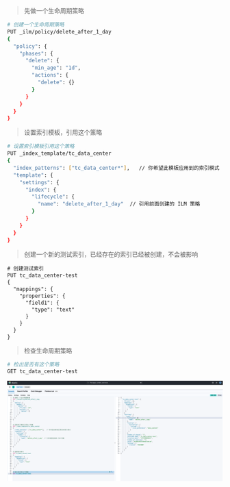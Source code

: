 
> 先做一个生命周期策略

```bash
# 创建一个生命周期策略
PUT _ilm/policy/delete_after_1_day
{
  "policy": {
    "phases": {
      "delete": {
        "min_age": "1d",
        "actions": {
          "delete": {}
        }
      }
    }
  }
}
```

> 设置索引模板，引用这个策略


```bash
# 设置索引模板引用这个策略
PUT _index_template/tc_data_center
{
  "index_patterns": ["tc_data_center*"],   // 你希望此模板应用到的索引模式
  "template": {
    "settings": {
      "index": {
        "lifecycle": {
          "name": "delete_after_1_day"  // 引用前面创建的 ILM 策略
        }
      }
    }
  }
}
```

> 创建一个新的测试索引，已经存在的索引已经被创建，不会被影响

```
# 创建测试索引
PUT tc_data_center-test
{
  "mappings": {
    "properties": {
      "field1": {
        "type": "text"
      }
    }
  }
}
```

> 检查生命周期策略

```bash
# 检出是否有这个策略
GET tc_data_center-test
```

![](assets/配置索引生命周期/配置索引生命周期_image_1.png)




